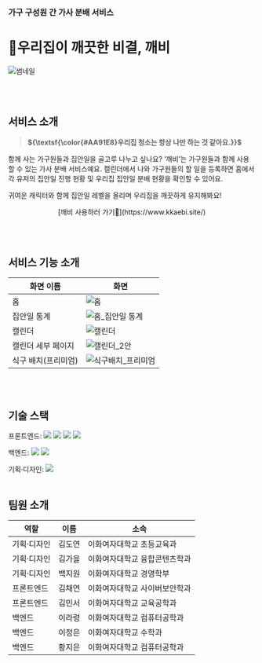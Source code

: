
### 가구 구성원 간 가사 분배 서비스

# **🫧우리집이 깨끗한 비결, 깨비**


![썸네일](https://github.com/user-attachments/assets/fec75f81-3a0f-4d00-95ca-459f6e684e24)

</br></br>

## 서비스 소개

> **${\textsf{\color{#AA91E8}우리집 청소는 항상 나만 하는 것 같아요.}}$**

함께 사는 가구원들과 집안일을 골고루 나누고 싶나요? ‘깨비’는 가구원들과 함께 사용할 수 있는 가사 분배 서비스예요. 캘린더에서 나와 가구원들의 할 일을 등록하면 홈에서 각 유저의 집안일 진행 현황 및 우리집 집안일 분배 현황을 확인할 수 있어요.

귀여운 캐릭터와 함께 집안일 레벨을 올리며 우리집을 깨끗하게 유지해봐요!

<p align="center">
[깨비 사용하러 가기🧹](https://www.kkaebi.site/)
</p>

</br></br>
## 서비스 기능 소개

| 화면 이름        | 화면   |
| ---------------- | ------ |
| 홈 | ![홈](https://github.com/user-attachments/assets/93beea9e-89f5-456f-b615-06ca86d359bd) |
| 집안일 통계 | ![홈_집안일 통계](https://github.com/user-attachments/assets/e37bab31-e7a6-4402-abf0-df500ba77796) |
| 캘린더 | ![캘린더](https://github.com/user-attachments/assets/23a57b56-cccf-4b53-bad4-3c61171b4ced) | 
| 캘린더 세부 페이지 | ![캘린더_2안](https://github.com/user-attachments/assets/72c3af96-e67f-4711-a9cd-8e0b1acb084e) | 
| 식구 배치(프리미엄) | ![식구배치_프리미엄](https://github.com/user-attachments/assets/6531455d-7b67-47ae-873a-a80295994852) | 


</br></br>

## 기술 스택

<span>프론트엔드: </span> <img src="https://img.shields.io/badge/html-E34F26?style=for-the-badge&logo=html5&logoColor=white"> <img src="https://img.shields.io/badge/css-1572B6?style=for-the-badge&logo=css3&logoColor=white"> <img src="https://img.shields.io/badge/javascript-F7DF1E?style=for-the-badge&logo=javascript&logoColor=black"> <img src="https://img.shields.io/badge/react-61DAFB?style=for-the-badge&logo=react&logoColor=black"> 

<span>백엔드: </span><img src="https://img.shields.io/badge/python-3776AB?style=for-the-badge&logo=python&logoColor=white"> <img src="https://img.shields.io/badge/django-092E20?style=for-the-badge&logo=Django&logoColor=white">

<span>기획·디자인: </span> <img src="https://img.shields.io/badge/figma-F24E1E?style=for-the-badge&logo=figma&logoColor=white">
</br></br>

## 팀원 소개

| 역할        | 이름   | 소속                              |
| ----------- | ------ | --------------------------------- |
| 기획·디자인 | 김도연 | 이화여자대학교 초등교육과 |
| 기획·디자인 | 김가을 | 이화여자대학교 융합콘텐츠학과 |
| 기획·디자인 | 백지원 | 이화여자대학교 경영학부 |
| 프론트엔드  | 김채연 | 이화여자대학교 사이버보안학과  |
| 프론트엔드  | 김민서 | 이화여자대학교 교육공학과  |
| 백엔드      | 이라령 | 이화여자대학교 컴퓨터공학과  |
| 백엔드      | 이정은 | 이화여자대학교 수학과  |
| 백엔드      | 황지은 | 이화여자대학교 컴퓨터공학과 |

</br>
